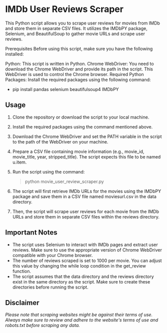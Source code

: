 # IMDb User Reviews Scraper
This Python script allows you to scrape user reviews for movies from IMDb and store them in separate CSV files. It utilizes the IMDbPY package, Selenium, and BeautifulSoup to gather movie URLs and scrape user reviews.

Prerequisites
Before using this script, make sure you have the following installed:

Python: This script is written in Python.
Chrome WebDriver: You need to download the Chrome WebDriver and provide its path in the script. This WebDriver is used to control the Chrome browser.
Required Python Packages: Install the required packages using the following command:

 - pip install pandas selenium beautifulsoup4 IMDbPY

## Usage
1. Clone the repository or download the script to your local machine.
2. Install the required packages using the command mentioned above.
3. Download the Chrome WebDriver and set the PATH variable in the script to the path of the WebDriver on your machine.
4. Prepare a CSV file containing movie information (e.g., movie_id, movie_title, year, stripped_title). The script expects this file to be named u.item.
5. Run the script using the command:

    > python movie_user_review_scraper.py

6. The script will first retrieve IMDb URLs for the movies using the IMDbPY package and save them in a CSV file named moviesurl.csv in the data directory.
7. Then, the script will scrape user reviews for each movie from the IMDb URLs and store them in separate CSV files within the reviews directory.

## Important Notes
- The script uses Selenium to interact with IMDb pages and extract user reviews. Make sure to use the appropriate version of Chrome WebDriver compatible with your Chrome browser.
- The number of reviews scraped is set to 1000 per movie. You can adjust this value by changing the while loop condition in the get_review function.
- The script assumes that the data directory and the reviews directory exist in the same directory as the script. Make sure to create these directories before running the script.

## Disclaimer
*Please note that scraping websites might be against their terms of use. Always make sure to review and adhere to the website's terms of use and robots.txt before scraping any data.*

